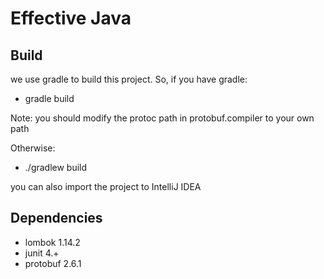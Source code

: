 Effective Java
==============

Build
-----

we use gradle to build this project. So, if you have gradle:

- gradle build

Note: you should modify the protoc path in protobuf.compiler to your own path

Otherwise:

- ./gradlew build

you can also import the project to IntelliJ IDEA

Dependencies
------------

- lombok 1.14.2
- junit 4.+
- protobuf 2.6.1
